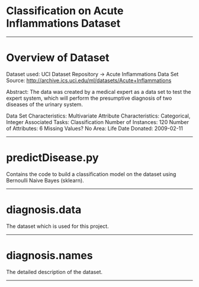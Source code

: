 # Classification on Acute Inflammations Dataset

----------------------------------------------------------------------------
# Overview of Dataset

Dataset used: UCI Dataset Repository -> Acute Inflammations Data Set
Source: http://archive.ics.uci.edu/ml/datasets/Acute+Inflammations

Abstract: The data was created by a medical expert as a data set to test 
the expert system, which will perform the presumptive diagnosis of two 
diseases of the urinary system.

Data Set Characteristics:  Multivariate
Attribute Characteristics: Categorical, Integer
Associated Tasks: Classification
Number of Instances: 120
Number of Attributes: 6
Missing Values? No
Area: Life
Date Donated: 2009-02-11

----------------------------------------------------------------------------

# predictDisease.py

Contains the code to build a classification model on the dataset using Bernoulli Naive Bayes (sklearn).

----------------------------------------------------------------------------

# diagnosis.data

The dataset which is used for this project.

----------------------------------------------------------------------------

# diagnosis.names

The detailed description of the dataset.

----------------------------------------------------------------------------
